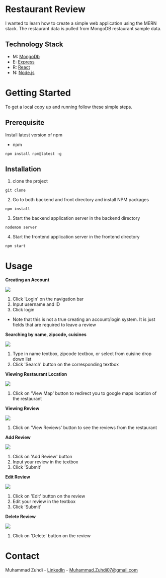 # Restaurant Review
I wanted to learn how to create a simple web application using the MERN stack. The restaurant data is pulled from MongoDB restaurant sample data. 
## Technology Stack
* M: [MongoDb](https://www.mongodb.com/)
* E: [Express](https://expressjs.com//)
* R: [React](https://reactjs.org/)
* N: [Node.js](https://nodejs.org/en/)

# Getting Started
To get a local copy up and running follow these simple steps.

## Prerequisite
Install latest version of npm
* npm

``` npm install npm@latest -g ```

## Installation
1. clone the project

``` git clone ```

2. Go to both backend and front directory and install NPM packages

``` npm install ```

3. Start the backend application server in the backend directory

``` nodemon server ```

4. Start the frontend application server in the frontend directory

``` npm start ```

# Usage

**Creating an Account**

![](https://github.com/mzuhdi/MERN_RestaurantReview/blob/main/restaurant-reviews/images/login.gif)

1. Click 'Login' on the navigation bar
2. Input username and ID
3. Click login

*  Note that this is not a true creating an account/login system. It is just fields that are required to leave a review

**Searching by name, zipcode, cuisines**

![](https://github.com/mzuhdi/MERN_RestaurantReview/blob/main/restaurant-reviews/images/filter.gif)

1. Type in name textbox, zipcode textbox, or select from cuisine drop down list
2. Click 'Search' button on the corresponding textbox

**Viewing Restaurant Location**

![](https://github.com/mzuhdi/MERN_RestaurantReview/blob/main/restaurant-reviews/images/view%20location.gif)

1. Click on 'View Map' button to redirect you to google maps location of the restaurant

**Viewing Review**

![](https://github.com/mzuhdi/MERN_RestaurantReview/blob/main/restaurant-reviews/images/view%20review.gif)

1. Click on 'View Reviews' button to see the reviews from the restaurant

**Add Review**

![](https://github.com/mzuhdi/MERN_RestaurantReview/blob/main/restaurant-reviews/images/add%20Review.gif)

1. Click on 'Add Review' button
2. Input your review in the textbox
3. Click 'Submit'

**Edit Review**

![](https://github.com/mzuhdi/MERN_RestaurantReview/blob/main/restaurant-reviews/images/edit%20review.gif)

1. Click on 'Edit' button on the review
2. Edit your review in the textbox
3. Click 'Submit'

**Delete Review**

![](https://github.com/mzuhdi/MERN_RestaurantReview/blob/main/restaurant-reviews/images/delete%20review.gif)

1. Click on 'Delete' button on the review

# Contact
Muhammad Zuhdi - [LinkedIn](https://www.linkedin.com/in/muhammad-zuhdi-ist/) - [Muhammad.Zuhdi07@gmail.com](mailto:muhammad.zuhdi07@gmail.com)



